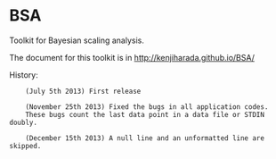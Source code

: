 BSA
===

Toolkit for Bayesian scaling analysis.

The document for this toolkit is in
       http://kenjiharada.github.io/BSA/

History:

        (July 5th 2013) First release

        (November 25th 2013) Fixed the bugs in all application codes.
        These bugs count the last data point in a data file or STDIN doubly.

        (December 15th 2013) A null line and an unformatted line are skipped.
